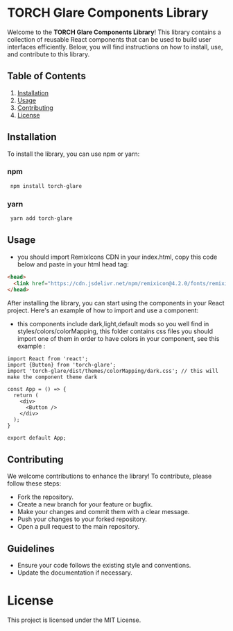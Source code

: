 # TORCH Glare Components Library 

Welcome to the **TORCH Glare Components Library**! This library contains a collection of reusable React components that can be used to build user interfaces efficiently. Below, you will find instructions on how to install, use, and contribute to this library.

## Table of Contents

1. [Installation](#installation)
2. [Usage](#usage)
4. [Contributing](#contributing)
5. [License](#license)

## Installation

To install the library, you can use npm or yarn:

### npm
```bash
 npm install torch-glare
```

### yarn

```bash
 yarn add torch-glare
```

## Usage

- you should import RemixIcons CDN in your index.html, copy this code below and paste in your html head tag:

```html
<head>
  <link href="https://cdn.jsdelivr.net/npm/remixicon@4.2.0/fonts/remixicon.css" rel="stylesheet" />
</head>
```

After installing the library, you can start using the components in your React project. Here's an example of how to import and use a component:

- this components include dark,light,default mods so you well find in styles/colors/colorMapping, this folder contains css files you should import one of them in order to have colors in your component, see this example :


```tsx
import React from 'react';
import {Button} from 'torch-glare';
import 'torch-glare/dist/themes/colorMapping/dark.css'; // this will make the component theme dark

const App = () => {
  return (
    <div>
      <Button />
    </div>
  );
}

export default App;
```

## Contributing

We welcome contributions to enhance the library! To contribute, please follow these steps:

- Fork the repository.
- Create a new branch for your feature or bugfix.
- Make your changes and commit them with a clear message.
- Push your changes to your forked repository.
- Open a pull request to the main repository.

## Guidelines

- Ensure your code follows the existing style and conventions.
- Update the documentation if necessary.

# License
This project is licensed under the MIT License. 